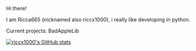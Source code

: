 Hi there!

I am Ricca665 (nicknamed also riccx1000), i really like developing in python.

Current projects: BadAppleLib

[![riccx1000's GitHub stats](https://github-readme-stats.vercel.app/api?username=Ricca665&show_icons=true&theme=midnight-purple)](https://github.com/anuraghazra/github-readme-stats)
